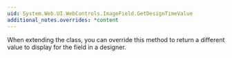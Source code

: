 ```yaml
---
uid: System.Web.UI.WebControls.ImageField.GetDesignTimeValue
additional_notes.overrides: *content
---
```


<p>When extending the <xref href="System.Web.UI.WebControls.ImageField"></xref> class, you can override this method to return a different value to display for the field in a designer.</p>


